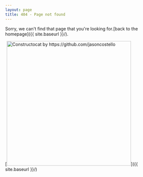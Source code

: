 ```yaml
---
layout: page
title: 404 - Page not found
---
```


Sorry, we can't find that page that you're looking for.[back to the homepage]({{ site.baseurl }}/).

[<img src="{{ site.baseurl }}/images/404.jpg" alt="Constructocat by https://github.com/jasoncostello" style="width: 400px;"/>]({{ site.baseurl }}/)
